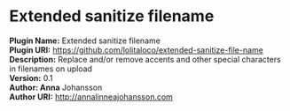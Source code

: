 Extended sanitize filename
=====================================

**Plugin Name:** Extended sanitize filename  
**Plugin URI:** https://github.com/lolitaloco/extended-sanitize-file-name  
**Description:** Replace and/or remove accents and other special characters in filenames on upload  
**Version:** 0.1  
**Author: Anna** Johansson  
**Author URI:** http://annalinneajohansson.com  

